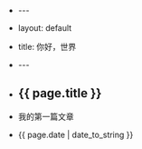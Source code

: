 - \---

- layout: default

- title: 你好，世界

- \---

- ## {{ page.title }}

- 我的第一篇文章

- {{ page.date | date_to_string }}